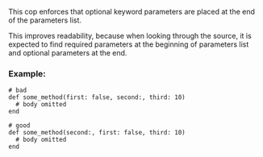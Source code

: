 This cop enforces that optional keyword parameters are placed at the
end of the parameters list.

This improves readability, because when looking through the source,
it is expected to find required parameters at the beginning of parameters list
and optional parameters at the end.

### Example:
    # bad
    def some_method(first: false, second:, third: 10)
      # body omitted
    end

    # good
    def some_method(second:, first: false, third: 10)
      # body omitted
    end
